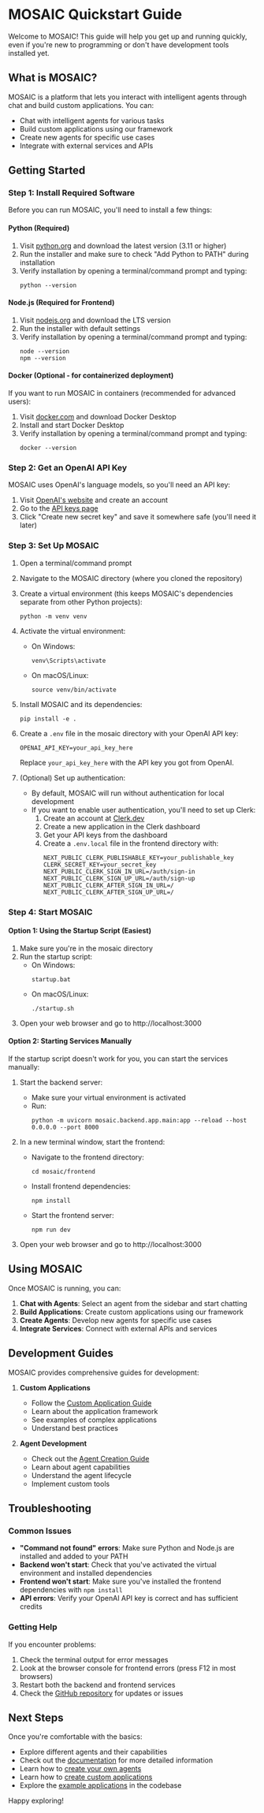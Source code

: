 # MOSAIC Quickstart Guide

Welcome to MOSAIC! This guide will help you get up and running quickly, even if you're new to programming or don't have development tools installed yet.

## What is MOSAIC?

MOSAIC is a platform that lets you interact with intelligent agents through chat and build custom applications. You can:

- Chat with intelligent agents for various tasks
- Build custom applications using our framework
- Create new agents for specific use cases
- Integrate with external services and APIs

## Getting Started

### Step 1: Install Required Software

Before you can run MOSAIC, you'll need to install a few things:

#### Python (Required)

1. Visit [python.org](https://www.python.org/downloads/) and download the latest version (3.11 or higher)
2. Run the installer and make sure to check "Add Python to PATH" during installation
3. Verify installation by opening a terminal/command prompt and typing:
   ```
   python --version
   ```

#### Node.js (Required for Frontend)

1. Visit [nodejs.org](https://nodejs.org/) and download the LTS version
2. Run the installer with default settings
3. Verify installation by opening a terminal/command prompt and typing:
   ```
   node --version
   npm --version
   ```

#### Docker (Optional - for containerized deployment)

If you want to run MOSAIC in containers (recommended for advanced users):
1. Visit [docker.com](https://www.docker.com/products/docker-desktop/) and download Docker Desktop
2. Install and start Docker Desktop
3. Verify installation by opening a terminal/command prompt and typing:
   ```
   docker --version
   ```

### Step 2: Get an OpenAI API Key

MOSAIC uses OpenAI's language models, so you'll need an API key:

1. Visit [OpenAI's website](https://platform.openai.com/signup) and create an account
2. Go to the [API keys page](https://platform.openai.com/api-keys)
3. Click "Create new secret key" and save it somewhere safe (you'll need it later)

### Step 3: Set Up MOSAIC

1. Open a terminal/command prompt
2. Navigate to the MOSAIC directory (where you cloned the repository)
3. Create a virtual environment (this keeps MOSAIC's dependencies separate from other Python projects):
   ```
   python -m venv venv
   ```
4. Activate the virtual environment:
   - On Windows:
     ```
     venv\Scripts\activate
     ```
   - On macOS/Linux:
     ```
     source venv/bin/activate
     ```
5. Install MOSAIC and its dependencies:
   ```
   pip install -e .
   ```
6. Create a `.env` file in the mosaic directory with your OpenAI API key:
   ```
   OPENAI_API_KEY=your_api_key_here
   ```
   Replace `your_api_key_here` with the API key you got from OpenAI.

7. (Optional) Set up authentication:
   - By default, MOSAIC will run without authentication for local development
   - If you want to enable user authentication, you'll need to set up Clerk:
     1. Create an account at [Clerk.dev](https://clerk.dev)
     2. Create a new application in the Clerk dashboard
     3. Get your API keys from the dashboard
     4. Create a `.env.local` file in the frontend directory with:
        ```
        NEXT_PUBLIC_CLERK_PUBLISHABLE_KEY=your_publishable_key
        CLERK_SECRET_KEY=your_secret_key
        NEXT_PUBLIC_CLERK_SIGN_IN_URL=/auth/sign-in
        NEXT_PUBLIC_CLERK_SIGN_UP_URL=/auth/sign-up
        NEXT_PUBLIC_CLERK_AFTER_SIGN_IN_URL=/
        NEXT_PUBLIC_CLERK_AFTER_SIGN_UP_URL=/
        ```

### Step 4: Start MOSAIC

#### Option 1: Using the Startup Script (Easiest)

1. Make sure you're in the mosaic directory
2. Run the startup script:
   - On Windows:
     ```
     startup.bat
     ```
   - On macOS/Linux:
     ```
     ./startup.sh
     ```
3. Open your web browser and go to http://localhost:3000

#### Option 2: Starting Services Manually

If the startup script doesn't work for you, you can start the services manually:

1. Start the backend server:
   - Make sure your virtual environment is activated
   - Run:
     ```
     python -m uvicorn mosaic.backend.app.main:app --reload --host 0.0.0.0 --port 8000
     ```

2. In a new terminal window, start the frontend:
   - Navigate to the frontend directory:
     ```
     cd mosaic/frontend
     ```
   - Install frontend dependencies:
     ```
     npm install
     ```
   - Start the frontend server:
     ```
     npm run dev
     ```

3. Open your web browser and go to http://localhost:3000

## Using MOSAIC

Once MOSAIC is running, you can:

1. **Chat with Agents**: Select an agent from the sidebar and start chatting
2. **Build Applications**: Create custom applications using our framework
3. **Create Agents**: Develop new agents for specific use cases
4. **Integrate Services**: Connect with external APIs and services

## Development Guides

MOSAIC provides comprehensive guides for development:

1. **Custom Applications**
   - Follow the [Custom Application Guide](frontend/app/apps/CREATING_A_CUSTOM_APPLICATION.md)
   - Learn about the application framework
   - See examples of complex applications
   - Understand best practices

2. **Agent Development**
   - Check out the [Agent Creation Guide](backend/agents/CREATING_A_NEW_AGENT.md)
   - Learn about agent capabilities
   - Understand the agent lifecycle
   - Implement custom tools

## Troubleshooting

### Common Issues

- **"Command not found" errors**: Make sure Python and Node.js are installed and added to your PATH
- **Backend won't start**: Check that you've activated the virtual environment and installed dependencies
- **Frontend won't start**: Make sure you've installed the frontend dependencies with `npm install`
- **API errors**: Verify your OpenAI API key is correct and has sufficient credits

### Getting Help

If you encounter problems:

1. Check the terminal output for error messages
2. Look at the browser console for frontend errors (press F12 in most browsers)
3. Restart both the backend and frontend services
4. Check the [GitHub repository](https://github.com/yourusername/mosaic) for updates or issues

## Next Steps

Once you're comfortable with the basics:

- Explore different agents and their capabilities
- Check out the [documentation](README.md) for more detailed information
- Learn how to [create your own agents](backend/agents/CREATING_A_NEW_AGENT.md)
- Learn how to [create custom applications](frontend/app/apps/CREATING_A_CUSTOM_APPLICATION.md)
- Explore the [example applications](frontend/app/apps) in the codebase

Happy exploring!
